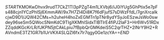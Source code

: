 $START$KMOKwDhvx9rudT7CkZ1TI3pPZgT4m1LXVbj6/iJ0iYUg5GhPtix5e7pFs488cjn1YCzPhISj6XmmAW/9x7H7ZI4Di8K7f6dFjufS7sDWzFfdL/7gnXrcaIkcjwD9D1/JQW42CMs+h2uheH4hoZxEGMTn1pTNr8ydYSyJoESzwJsWo0swdey96seSm5QWocSNmKdC9TIgXKMhISidxTlBTlrE4fiPJ2IaF3+Hr6Wv51RDxZZqddKGcKrLR/fJKPN5jtCAkLpiu7fBpbQrGMKdeiS5C2qrTHZ+2INrY9H2+RAVndmE3TZ1GR7b1UrVKX4SLQZl6fx7lr7qgy0Ge1zcYA==$END$